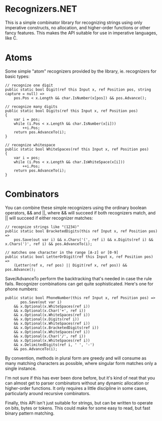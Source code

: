 # Recognizers.NET

This is a simple combinator library for recognizing strings using only imperative constructs,
no allocation, and higher-order functions or other fancy features. This makes the API suitable
for use in imperative languages, like C.

# Atoms

Some simple "atom" recognizers provided by the library, ie. recognizers for basic types:

    // recognize one digit
    public static bool Digit(ref this Input x, ref Position pos, string capture = null) =>
        pos.Pos < x.Length && char.IsNumber(x[pos]) && pos.Advance();

    // recognize many digits
    public static bool Digits(ref this Input x, ref Position pos)
    {
        var i = pos;
        while (i.Pos < x.Length && char.IsNumber(x[i]))
            ++i.Pos;
        return pos.AdvanceTo(i);
    }

    // recognize whitespace
    public static bool WhiteSpaces(ref this Input x, ref Position pos)
    {
        var i = pos;
        while (i.Pos < x.Length && char.IsWhiteSpace(x[i]))
            ++i.Pos;
        return pos.AdvanceTo(i);
    }

# Combinators

You can combine these simple recognizers using the ordinary boolean operators, && and ||,
where && will succeed if both recognizers match, and || will succeed if either recognizer
matches:

    // recognize strings like "(1234)"
    public static bool BracketedDigits(this ref Input x, ref Position pos) =>
        pos.Save(out var i) && x.Chars('(', ref i) && x.Digits(ref i) && x.Chars(')', ref i) && pos.AdvanceTo(i);

    // matches one character in the range [A-z] or [0-9]
    public static bool LetterOrDigit(ref this Input x, ref Position pos) =>
        (Letter(ref x, ref pos) || Digit(ref x, ref pos)) && pos.Advance();

Save/AdvanceTo perform the backtracking that's needed in case the rule fails.
Recognizer combinations can get quite sophisticated. Here's one for phone numbers:

    public static bool PhoneNumber(this ref Input x, ref Position pos) =>
           pos.Save(out var i)
        && x.Optional(x.WhiteSpaces(ref i))
        && x.Optional(x.Char('+', ref i))
        && x.Optional(x.WhiteSpaces(ref i))
        && x.Optional(x.Digits(ref i))
        && x.Optional(x.WhiteSpaces(ref i))
        && x.Optional(x.BracketedDigits(ref i))
        && x.Optional(x.WhiteSpaces(ref i))
        && x.Optional(x.Char('/', ref i))
        && x.Optional(x.WhiteSpaces(ref i))
        && x.DelimitedDigits(ref i, ' ', '-')
        && pos.AdvanceTo(i);

By convention, methods in plural form are greedy and will consume as many matching
characters as possible, where singular form matches only a single instance.

I'm not sure if this has ever been done before, but it's kind of neat that you can
almost get to parser combinators without any dynamic allocation or higher-order
functions. It only requires a little discipline in some cases, particularly around
recursive combinators.

Finally, this API isn't just suitable for strings, but can be written to operate
on bits, bytes or tokens. This could make for some easy to read, but fast
binary pattern matching.